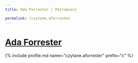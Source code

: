```yaml
---
title: Ada Forrester | Patromierz

permalink: /czytane.aforrester
---
```


# [Ada Forrester](https://patronite.pl/czytane.aforrester)

{% include profile.md name="czytane.aforrester" prefix="c" %}
